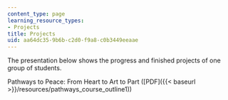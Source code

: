 ```yaml
---
content_type: page
learning_resource_types:
- Projects
title: Projects
uid: aa64dc35-9b6b-c2d0-f9a8-c0b3449eeaae
---
```


The presentation below shows the progress and finished projects of one group of students.

Pathways to Peace: From Heart to Art to Part ([PDF]({{< baseurl >}}/resources/pathways_course_outline1))